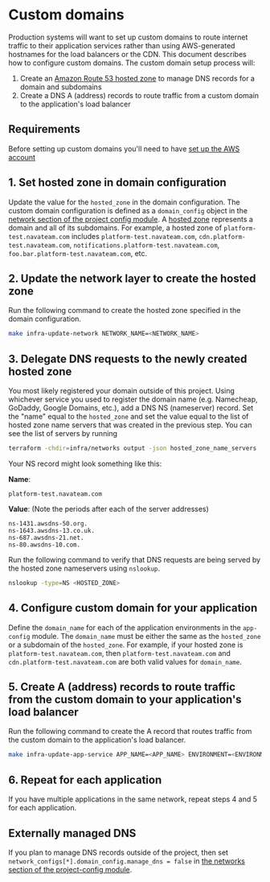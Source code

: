 # Custom domains

Production systems will want to set up custom domains to route internet traffic to their application services rather than using AWS-generated hostnames for the load balancers or the CDN. This document describes how to configure custom domains. The custom domain setup process will:

1. Create an [Amazon Route 53 hosted zone](https://docs.aws.amazon.com/Route53/latest/DeveloperGuide/hosted-zones-working-with.html) to manage DNS records for a domain and subdomains
2. Create a DNS A (address) records to route traffic from a custom domain to the application's load balancer

## Requirements

Before setting up custom domains you'll need to have [set up the AWS account](/docs/infra/getting-started/set-up-aws-account.md)

## 1. Set hosted zone in domain configuration

Update the value for the `hosted_zone` in the domain configuration. The custom domain configuration is defined as a `domain_config` object in the [network section of the project config module](/infra/project-config/networks.tf). A [hosted zone](https://docs.aws.amazon.com/Route53/latest/DeveloperGuide/hosted-zones-working-with.html) represents a domain and all of its subdomains. For example, a hosted zone of `platform-test.navateam.com` includes `platform-test.navateam.com`, `cdn.platform-test.navateam.com`, `notifications.platform-test.navateam.com`, `foo.bar.platform-test.navateam.com`, etc.

## 2. Update the network layer to create the hosted zone

Run the following command to create the hosted zone specified in the domain configuration.

```bash
make infra-update-network NETWORK_NAME=<NETWORK_NAME>
```

## 3. Delegate DNS requests to the newly created hosted zone

You most likely registered your domain outside of this project. Using whichever service you used to register the domain name (e.g. Namecheap, GoDaddy, Google Domains, etc.), add a DNS NS (nameserver) record. Set the "name" equal to the `hosted_zone` and set the value equal to the list of hosted zone name servers that was created in the previous step. You can see the list of servers by running

```bash
terraform -chdir=infra/networks output -json hosted_zone_name_servers
```

Your NS record might look something like this:

**Name**:

```text
platform-test.navateam.com
```

**Value**: (Note the periods after each of the server addresses)

```text
ns-1431.awsdns-50.org.
ns-1643.awsdns-13.co.uk.
ns-687.awsdns-21.net.
ns-80.awsdns-10.com.
```

Run the following command to verify that DNS requests are being served by the hosted zone nameservers using `nslookup`.

```bash
nslookup -type=NS <HOSTED_ZONE>
```

## 4. Configure custom domain for your application

Define the `domain_name` for each of the application environments in the `app-config` module. The `domain_name` must be either the same as the `hosted_zone` or a subdomain of the `hosted_zone`. For example, if your hosted zone is `platform-test.navateam.com`, then `platform-test.navateam.com` and `cdn.platform-test.navateam.com` are both valid values for `domain_name`.

## 5. Create A (address) records to route traffic from the custom domain to your application's load balancer

Run the following command to create the A record that routes traffic from the custom domain to the application's load balancer.

```bash
make infra-update-app-service APP_NAME=<APP_NAME> ENVIRONMENT=<ENVIRONMENT>
```

## 6. Repeat for each application

If you have multiple applications in the same network, repeat steps 4 and 5 for each application.

## Externally managed DNS

If you plan to manage DNS records outside of the project, then set `network_configs[*].domain_config.manage_dns = false` in [the networks section of the project-config module](/infra/project-config/networks.tf).
